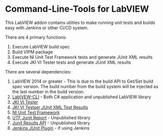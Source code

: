 # Command-Line-Tools for LabVIEW
This LabVIEW addon contains utilties to make running unit tests and builds easy with Jenkins or other CI/CD system.

There are 4 primary functions:
1. Execute LabVIEW build spec
2. Build VIPM package
3. Execute NI Unit Test Framework tests and generate JUnit XML results
4. Execute JKI VI Tester tests and generate JUnit XML results

There are several dependencies:
1. LabVIEW 2014 or greater - This is due to the build API to Get/Set build spec version. The build number from the build system will be injected as the last number in the build version.
2. [LabIVEW-CLI](https://github.com/JamesMc86/LabVIEW-CLI) - Both C# application and unpublished LabVIEW library
3. [JKI VI Tester](https://github.com/JKISoftware/JKI-VI-Tester)
4. [JKI VI Testser JUnit XML Test Results](https://github.com/JKISoftware/JKI-VI-Tester-JUnit-XML-Test-Results)
5. [NI Unit Test Framework](https://ni.com)
6. [UTF Junit Report](https://github.com/LabVIEW-DCAF/UTF-Test) - Unpublished library
7. [Junit Results API](https://github.com/NISystemsEngineering/LV-JUnit) - Unpublished library
8. [Jenkins JUnit Plugin](https://wiki.jenkins-ci.org/display/JENKINS/JUnit+Plugin) - if using Jenkins
